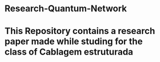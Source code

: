# Research-Quantum-Network
# This Repository contains a research paper made while studing for the class of Cablagem estruturada
